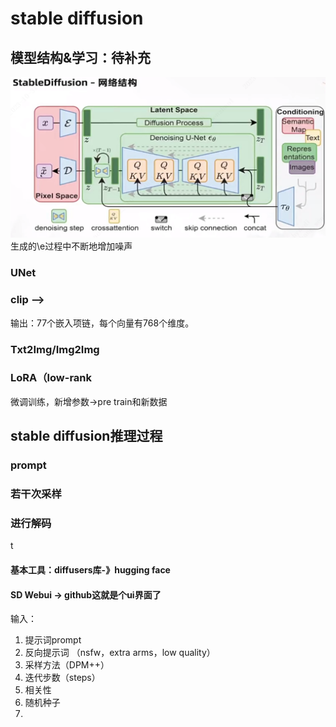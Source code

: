 # stable diffusion

## 模型结构&学习：待补充
![](./img/stable%20diffusion1.png)
生成的\e过程中不断地增加噪声

### UNet
### clip --> 
输出：77个嵌入项链，每个向量有768个维度。

### Txt2Img/Img2Img

### LoRA（low-rank
微调训练，新增参数->pre train和新数据

## stable diffusion推理过程
### prompt
### 若干次采样
### 进行解码
t


#### 基本工具：diffusers库-》hugging face
#### SD Webui -> github这就是个ui界面了
输入：
1. 提示词prompt
2. 反向提示词 （nsfw，extra arms，low quality）
3. 采样方法（DPM++）
4. 迭代步数（steps）
5. 相关性
6. 随机种子
7. 